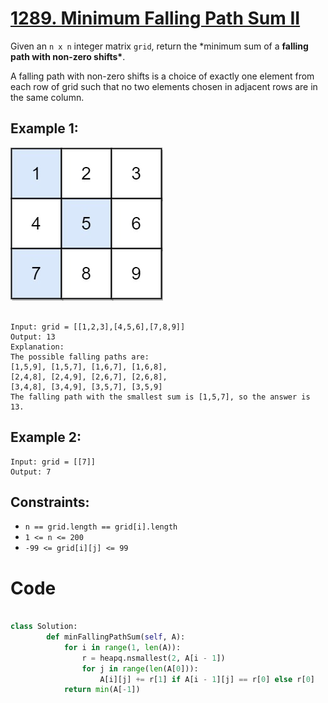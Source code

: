# [1289. Minimum Falling Path Sum II](https://leetcode.com/problems/minimum-falling-path-sum-ii/description/?envType=daily-question&envId=2024-04-26)

Given an `n x n` integer matrix `grid`, return the \*minimum sum of a **falling path with non-zero shifts\***.

A falling path with non-zero shifts is a choice of exactly one element from each row of grid such that no two elements chosen in adjacent rows are in the same column.

## Example 1:

![Example 1](image.png)

```

Input: grid = [[1,2,3],[4,5,6],[7,8,9]]
Output: 13
Explanation:
The possible falling paths are:
[1,5,9], [1,5,7], [1,6,7], [1,6,8],
[2,4,8], [2,4,9], [2,6,7], [2,6,8],
[3,4,8], [3,4,9], [3,5,7], [3,5,9]
The falling path with the smallest sum is [1,5,7], so the answer is 13.

```

## Example 2:

```
Input: grid = [[7]]
Output: 7
```

## Constraints:

- `n == grid.length == grid[i].length`
- `1 <= n <= 200`
- `-99 <= grid[i][j] <= 99`

# Code

```python

class Solution:
        def minFallingPathSum(self, A):
            for i in range(1, len(A)):
                r = heapq.nsmallest(2, A[i - 1])
                for j in range(len(A[0])):
                    A[i][j] += r[1] if A[i - 1][j] == r[0] else r[0]
            return min(A[-1])

```
